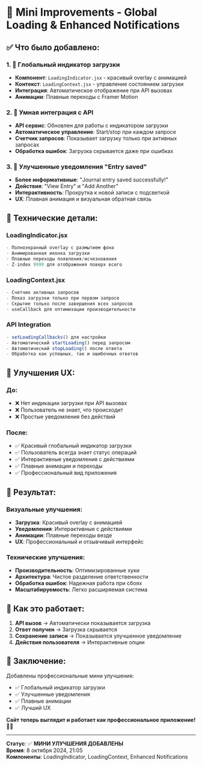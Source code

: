 # 🚀 Mini Improvements - Global Loading & Enhanced Notifications

## ✅ Что было добавлено:

### 1. 🌟 Глобальный индикатор загрузки
- **Компонент**: `LoadingIndicator.jsx` - красивый overlay с анимацией
- **Контекст**: `LoadingContext.jsx` - управление состоянием загрузки
- **Интеграция**: Автоматическое отображение при API вызовах
- **Анимации**: Плавные переходы с Framer Motion

### 2. 📡 Умная интеграция с API
- **API сервис**: Обновлен для работы с индикатором загрузки
- **Автоматическое управление**: Start/stop при каждом запросе
- **Счетчик запросов**: Показывает загрузку только при активных запросах
- **Обработка ошибок**: Загрузка скрывается даже при ошибках

### 3. 🎯 Улучшенные уведомления "Entry saved"
- **Более информативные**: "Journal entry saved successfully!"
- **Действия**: "View Entry" и "Add Another"
- **Интерактивность**: Прокрутка к новой записи с подсветкой
- **UX**: Плавная анимация и визуальная обратная связь

## 🎨 Технические детали:

### LoadingIndicator.jsx
```jsx
- Полноэкранный overlay с размытием фона
- Анимированная иконка загрузки
- Плавные переходы появления/исчезновения
- Z-index 9999 для отображения поверх всего
```

### LoadingContext.jsx
```jsx
- Счетчик активных запросов
- Показ загрузки только при первом запросе
- Скрытие только после завершения всех запросов
- useCallback для оптимизации производительности
```

### API Integration
```jsx
- setLoadingCallbacks() для настройки
- Автоматический startLoading() перед запросом
- Автоматический stopLoading() после ответа
- Обработка как успешных, так и ошибочных ответов
```

## 🎯 Улучшения UX:

### До:
- ❌ Нет индикации загрузки при API вызовах
- ❌ Пользователь не знает, что происходит
- ❌ Простые уведомления без действий

### После:
- ✅ Красивый глобальный индикатор загрузки
- ✅ Пользователь всегда знает статус операций
- ✅ Интерактивные уведомления с действиями
- ✅ Плавные анимации и переходы
- ✅ Профессиональный вид приложения

## 🚀 Результат:

### Визуальные улучшения:
- **Загрузка**: Красивый overlay с анимацией
- **Уведомления**: Интерактивные с действиями
- **Анимации**: Плавные переходы везде
- **UX**: Профессиональный и отзывчивый интерфейс

### Технические улучшения:
- **Производительность**: Оптимизированные хуки
- **Архитектура**: Чистое разделение ответственности
- **Обработка ошибок**: Надежная работа при сбоях
- **Масштабируемость**: Легко расширяемая система

## 📱 Как это работает:

1. **API вызов** → Автоматически показывается загрузка
2. **Ответ получен** → Загрузка скрывается
3. **Сохранение записи** → Показывается улучшенное уведомление
4. **Действия пользователя** → Интерактивные опции

## 🎉 Заключение:

Добавлены профессиональные мини улучшения:
- ✅ Глобальный индикатор загрузки
- ✅ Улучшенные уведомления
- ✅ Плавные анимации
- ✅ Лучший UX

**Сайт теперь выглядит и работает как профессиональное приложение!** 🚀✨

---

**Статус**: ✅ **МИНИ УЛУЧШЕНИЯ ДОБАВЛЕНЫ**  
**Время**: 8 октября 2024, 21:05  
**Компоненты**: LoadingIndicator, LoadingContext, Enhanced Notifications
